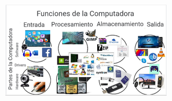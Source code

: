 <img src="https://github.com/jzavalar/Informatica/blob/main/imagenes/Funciones_de_la_computadora.jpg"/>
